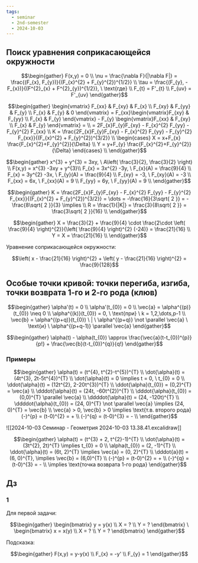```yaml
---
tags:
  - seminar
  - 2nd-semester
  - 2024-10-03
---
```

## Поиск уравнения соприкасающейся окружности

$$\begin{gather}
F(x,y) = 0 \\
\nu = \frac{\nabla F}{|\nabla F|} = \frac{(F_{x}, F_{y})}{(F_{x}^{2} + F_{y}^{2})^{1/2}} \\
\tau = \frac{(F_{y}, - F_{x})}{(F^{2}_{x} + F^{2}_{y})^{1/2}}, \ \text{где} \\
F_{t} = F'_{t} \\
F_{uv} = F'_{uv}
\end{gather}$$

$$\begin{gather}
\begin{vmatrix}
F_{xx} & F_{xy} & F_{x} \\
F_{xy} & F_{yy} & F_{y} \\
F_{x} & F_{y} & 0
\end{vmatrix} = F_{xx}\begin{vmatrix}F_{xy} & F_{yy} \\
F_{x} & F_{y}
\end{vmatrix} - F_{y} \begin{vmatrix}F_{xx} & F_{xy} \\
F_{x} & F_{y}
\end{vmatrix} = \\
= 2F_{x}F_{y}F_{xy} - F_{x}^{2} F_{yy} - F_{y}^{2} F_{xx} \\
K = \frac{2F_{x}F_{y}F_{xy} - F_{x}^{2} F_{yy} - F_{y}^{2} F_{xx}}{(F_{x}^{2} + F_{y}^{2})^{3/2}} \\
\begin{cases}
X = x+F_{x} \frac{F_{x}^{2}+F_{y}^{2}}{\Delta} \\
Y = y+F_{y} \frac{F_{x}^{2}+F_{y}^{2}}{\Delta}
\end{cases} \\
\end{gather}$$

$$\begin{gather}
x^{3} + y^{3} = 3xy, \ A\left( \frac{3}{2}, \frac{3}{2} \right) \\
F(x,y) = x^{3} -3xy + y^{3}\\
F_{x} = 3x^{2} -3y, \ F_{x}(A) = \frac{9}{4} \\
F_{x} = 3y^{2} -3x, \ F_{y}(A) = \frac{9}{4} \\
F_{xy} = -3, \ F_{xy}(A) = -3 \\
F_{xx} = 6x, \ F_{xx}(A) = 9 \\
F_{yy} = 6y, \ F_{yy}(A) = 9  \\
\end{gather}$$

$$\begin{gather}
K = \frac{2F_{x}F_{y}F_{xy} - F_{x}^{2} F_{yy} - F_{y}^{2} F_{xx}}{(F_{x}^{2} + F_{y}^{2})^{3/2}} = \dots = -\frac{16}{3\sqrt{ 2 }} = -\frac{8\sqrt{ 2 }}{3} \implies \\
R = \frac{1}{|K|} = \frac{3}{8\sqrt{ 2 }} = \frac{3\sqrt{ 2 }}{16} \\ 
\end{gather}$$

$$\begin{gather}
X = \frac{3}{2} + \frac{9}{4} \cdot \frac{2\cdot \left( \frac{9}{4} \right)^{2}}{\left( \frac{9}{4} \right)^{2} (-24)} = \frac{21}{16} \\
Y = X = \frac{21}{16} \\
\end{gather}$$

Уравнение соприкасающейся окружности:

$$\left( x - \frac{21}{16} \right)^{2} + \left( y - \frac{21}{16} \right)^{2} = \frac{9}{128}$$

## Особые точки кривой: точки перегиба, изгиба, точки возврата 1-го и 2-го рода (клюв)

$$\begin{gather}
\alpha'(t) = 0 \\
\alpha'(t_{0}) = 0 \\
\vec{a} = \alpha^{(p)}(t_{0}) \neq 0 \\
\alpha^{(k)}(t_{0}) = 0, \ \text{при} \ k = 1,2,\dots,p-1 \\
\vec{b} = \alpha^{(p+q)}(t_{0}) \ | \ \alpha^{(p+q)} \not \parallel \vec{a} \ \text{и} \ \alpha^{(p+q-1)} \parallel \vec{a}
\end{gather}$$

$$\begin{gather}
\alpha(t) - \alpha(t_{0}) \approx \frac{\vec{a}(t-t_{0})^{p}}{p!} + \frac{\vec{b}(t-t_{0})^{q}}{q!}
\end{gather}$$

### Примеры

$$\begin{gather}
\alpha(t) = (t^{4}, t^{2}-t^{5})^{T} \\
\dot{\alpha}(t) = (4t^{3}, 2t-5t^{4})^{T} \\
\dot{\alpha}(t) = 0 \implies t = 0, \ t_{0} = 0 \\
\ddot{\alpha}(t) = (12t^{2}, 2-20t^{3})^{T} \\
\ddot{\alpha}(t_{0}) = (0,2)^{T} = \vec{a} \\
\dddot{\alpha}(t) = (24t, -60t^{2})^{T} \\
\dddot{\alpha}(t_{0}) = (0,0)^{T} \parallel \vec{a}  \\
\ddddot{\alpha}(t) = (24, -120t)^{T} \\
\ddddot{\alpha}(t_{0}) = (24, 0)^{T} \not \parallel \vec{a} \implies (24, 0)^{T} = \vec{b} \\
\vec{a} > 0, \vec{b} > 0 \implies \text{т.в. второго рода}
(-)^{p} = (t-0)^{2} = + \\
(-)^{q} = (t-0)^{3} = - \\
\end{gather}$$

![[2024-10-03 Семинар - Геометрия 2024-10-03 13.38.41.excalidraw]]

$$\begin{gather}
\alpha(t) = (t^{3} + 2, t^{2}-1)^{T} \\
\dot{\alpha}(t) = (3t^{2}, 2t)^{T} \implies t_{0} = 0 \\
\alpha(t_{0}) = (2, -1)^{T} \\
\ddot{\alpha}(t) = (6t, 2)^{T} \implies \vec{a} = (0, 2)^{T} \\
\dddot{a}(t) = (6, 0)^{T}, \implies \vec{b} = (6,0)^{T} \\
(-)^{p} = (t-0)^{2} = + \\
(-)^{q} = (t-0)^{3} = - \\
\implies \text{точка возврата 1-го рода}
\end{gather}$$

## Дз

### 1

Для первой задачи:

$$\begin{gather}
\begin{bmatrix}
y = y(x) \\
X = ? \\
Y = ?
\end{bmatrix} \
\begin{bmatrix}
x = x(y) \\
X = ? \\
Y = ?
\end{bmatrix}
\end{gather}$$

Подсказка:

$$\begin{gather}
F(x,y) = y-y(x) \\
F_{x} = -y' \\
F_{y} = 1
\end{gather}$$

